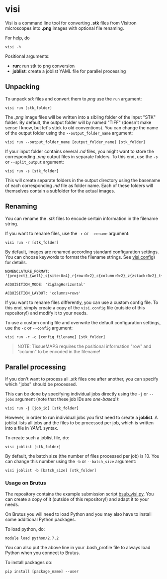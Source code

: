 # visi #

Visi is a command line tool for converting **.stk** files from Visitron microscopes into **.png** images with optional file renaming.

For help, do
```{bash}
visi -h
```

Positional arguments:
- **run**: run stk to png conversion
- **joblist**: create a joblist YAML file for parallel processing

## Unpacking ##

To unpack *stk* files and convert them to *png* use the `run` argument:

```{bash}
visi run [stk_folder]
```

The *.png* image files will be written into a sibling folder of the input "STK" folder. By default, the output folder will by named "TIFF" (doesn't make sense I know, but let's stick to old conventions). You can change the name of the output folder using the `--output_folder_name` argument:

```{bash} 
visi run --output_folder_name [output_folder_name] [stk_folder]
```

If your input folder contains several *.nd* files, you might want to store the corresponding *.png* output files in separate folders. To this end, use the `-s` or `--split_output` argument:

```{bash}
visi run -s [stk_folder]
```

This will create separate folders in the output directory using the basename of each corresponding *.nd* file as folder name. Each of these folders will themselves contain a subfolder for the actual images.


## Renaming ##

You can rename the *.stk* files to encode certain information in the filename string.

If you want to rename files, use the `-r` or `--rename` argument:
```{bash}
visi run -r [stk_folder]
```

By default, images are renamed according standard configuration settings. You can choose keywords to format the filename strings. See [visi.config](visi.config)) for details. 

```{yaml}
NOMENCLATURE_FORMAT: '{project}_{well}_s{site:0>4}_r{row:0>2}_c{column:0>2}_z{zstack:0>2}_t{time:0>4}_{filter}_C{channel:0>2}.png'

ACQUISITION_MODE: 'ZigZagHorizontal'

ACQUISITION_LAYOUT: 'columns>rows'
```

If you want to rename files differently, you can use a custom config file. To this end, simply create a copy of the `visi.config` file (outside of this repository!) and modify it to your needs.

To use a custom config file and overwrite the default configuration settings, use the `-c` or `--config` argument:
```{bash}
visi run -r -c [config_filename] [stk_folder]
```

> NOTE: TissueMAPS requires the positional information "row" and "column" to be encoded in the filename!


## Parallel processing ##

If you don't want to process all *.stk* files one after another, you can specify which "jobs" should be processed.

This can be done by specifying individual jobs directly using the `-j` or `--jobs` argument (note that these job IDs are *one-based*!):

```{bash}
visi run -j [job_id] [stk_folder]
```

However, in order to run individual jobs you first need to create a **joblist**. A joblist lists all jobs and the files to be processed per job, which is written into a file in *YAML* syntax.

To create such a joblist file, do:

```{bash}
visi joblist [stk_folder]
```

By default, the batch size (the number of files processed per job) is 10.
You can change this number using the `-b` or `--batch_size` argument:

```{bash}
visi joblist -b [batch_size] [stk_folder]
```

### Usage on Brutus ###

The repository contains the example submission script [bsub_visi.py](bsub_visi.py). You can create a copy of it (outside of this repository!) and adapt it to your needs.

On Brutus you will need to load Python and you may also have to install some additional Python packages.

To load python, do:
```{bash}
module load python/2.7.2
```

You can also put the above line in your .bash_profile file to always load Python when you connect to Brutus.

To install packages do:
```{bash}
pip install [package_name] --user
```
